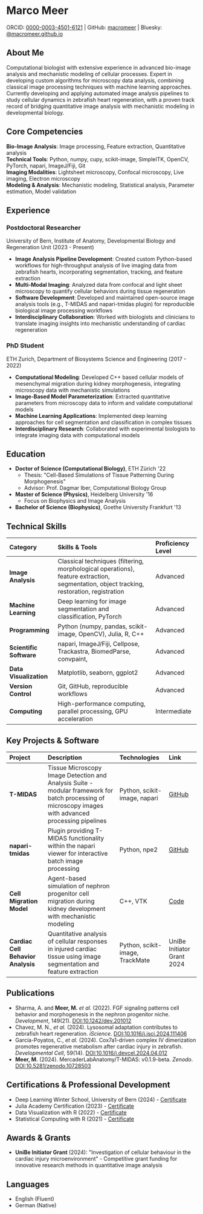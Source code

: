 # Marco Meer

ORCID: [0000-0003-4501-6121](https://orcid.org/0000-0003-4501-6121) | GitHub: [macromeer](https://github.com/macromeer) | Bluesky: [@macromeer.github.io](https://bsky.app/profile/macromeer.github.io)

## About Me

Computational biologist with extensive experience in advanced bio-image analysis and mechanistic modeling of cellular processes. Expert in developing custom algorithms for microscopy data analysis, combining classical image processing techniques with machine learning approaches. Currently developing and applying automated image analysis pipelines to study cellular dynamics in zebrafish heart regeneration, with a proven track record of bridging quantitative image analysis with mechanistic modeling in developmental biology.

## Core Competencies

**Bio-Image Analysis**: Image processing,  Feature extraction, Quantitative analysis  
**Technical Tools**: Python, numpy, cupy, scikit-image, SimpleITK, OpenCV, PyTorch, napari, ImageJ/Fiji, Git  
**Imaging Modalities**: Lightsheet microscopy, Confocal microscopy, Live imaging, Electron microscopy  
**Modeling & Analysis**: Mechanistic modeling, Statistical analysis, Parameter estimation, Model validation

## Experience

### Postdoctoral Researcher
University of Bern, Institute of Anatomy, Developmental Biology and Regeneration Unit (2023 - Present)

* **Image Analysis Pipeline Development**: Created custom Python-based workflows for high-throughput analysis of live imaging data from zebrafish hearts, incorporating segmentation, tracking, and feature extraction
* **Multi-Modal Imaging**: Analyzed data from confocal and light sheet microscopy to quantify cellular behaviors during tissue regeneration
* **Software Development**: Developed and maintained open-source image analysis tools (e.g., T-MIDAS and napari-tmidas plugin) for reproducible biological image processing workflows
* **Interdisciplinary Collaboration**: Worked with biologists and clinicians to translate imaging insights into mechanistic understanding of cardiac regeneration

### PhD Student
ETH Zurich, Department of Biosystems Science and Engineering (2017 - 2022)

* **Computational Modeling**: Developed C++ based cellular models of mesenchymal migration during kidney morphogenesis, integrating microscopy data with mechanistic simulations
* **Image-Based Model Parameterization**: Extracted quantitative parameters from microscopy data to inform and validate computational models
* **Machine Learning Applications**: Implemented deep learning approaches for cell segmentation and classification in complex tissues
* **Interdisciplinary Research**: Collaborated with experimental biologists to integrate imaging data with computational models

## Education

* **Doctor of Science (Computational Biology)**, ETH Zürich '22
  * Thesis: "Cell-Based Simulations of Tissue Patterning During Morphogenesis"
  * Advisor: Prof. Dagmar Iber, Computational Biology Group
* **Master of Science (Physics)**, Heidelberg University '16
  * Focus on Biophysics and Image Analysis
* **Bachelor of Science (Biophysics)**, Goethe University Frankfurt '13

## Technical Skills

| Category | Skills & Tools | Proficiency Level |
|:---------|:---------------|:------------------|
| **Image Analysis** | Classical techniques (filtering, morphological operations), feature extraction, segmentation, object tracking, restoration, registration | Advanced |
| **Machine Learning** | Deep learning for image segmentation and classification, PyTorch | Advanced |
| **Programming** | Python (numpy, pandas, scikit-image, OpenCV), Julia, R, C++ | Advanced |
| **Scientific Software** | napari, ImageJ/Fiji, Cellpose, Trackastra, BiomedParse, convpaint, | Advanced |
| **Data Visualization** | Matplotlib, seaborn, ggplot2 | Advanced |
| **Version Control** | Git, GitHub, reproducible workflows | Advanced |
| **Computing** | High-performance computing, parallel processing, GPU acceleration | Intermediate |

## Key Projects & Software

| Project | Description | Technologies | Link |
|:--------|:------------|:-------------|:-----|
| **T-MIDAS** | Tissue Microscopy Image Detection and Analysis Suite - modular framework for batch processing of microscopy images with advanced processing pipelines | Python, scikit-image, napari | [GitHub](https://doi.org/10.5281/zenodo.10728503) |
| **napari-tmidas** | Plugin providing T-MIDAS functionality within the napari viewer for interactive batch image processing | Python, npe2 | [GitHub](https://github.com/macromeer/napari-tmidas) |
| **Cell Migration Model** | Agent-based simulation of nephron progenitor cell migration during kidney development with mechanistic modeling | C++, VTK | [Code](https://git.bsse.ethz.ch/iber/Publications/2022_Meer_NPC_Condensation) |
| **Cardiac Cell Behavior Analysis** | Quantitative analysis of cellular responses in injured cardiac tissue using image segmentation and feature extraction | Python, scikit-image, TrackMate | UniBe Initiator Grant 2024 |

## Publications

* Sharma, A. and **Meer, M.** *et al.* (2022). FGF signaling patterns cell behavior and morphogenesis in the nephron progenitor niche. *Development*, 149(21). [DOI:10.1242/dev.201012](https://doi.org/10.1242/dev.201012)
* Chavez, M. N., *et al.* (2024). Lysosomal adaptation contributes to zebrafish heart regeneration. *iScience*. [DOI:10.1016/j.isci.2024.111406](https://doi.org/10.1016/j.isci.2024.111406)
* García-Poyatos, C., *et al.* (2024). Cox7a1-driven complex IV dimerization promotes regenerative metabolism after cardiac injury in zebrafish. *Developmental Cell*, 59(14). [DOI:10.1016/j.devcel.2024.04.012](https://doi.org/10.1016/j.devcel.2024.04.012)
* **Meer, M.** (2024). MercaderLabAnatomy/T-MIDAS: v0.1.9-beta. *Zenodo*. [DOI:10.5281/zenodo.10728503](https://doi.org/10.5281/zenodo.10728503)

## Certifications & Professional Development

* Deep Learning Winter School, University of Bern (2024) - [Certificate](https://github.com/macromeer/macromeer.github.io/blob/main/certificates/Bern_DL_WinterSchool_2024_Certificate_MarcoMeer.pdf)
* Julia Academy Certification (2023) - [Certificate](https://coursera.org/share/a62d80f195c50fd8d7c7b0ece3bb2279)
* Data Visualization with R (2022) - [Certificate](https://courses.edx.org/certificates/f4a5d4042f9c45a4892559d431aa4b2e)
* Statistical Computing with R (2021) - [Certificate](https://courses.edx.org/certificates/bfb8efbaa75d4de3afa94f8599671b6d)

## Awards & Grants

* **UniBe Initiator Grant** (2024): "Investigation of cellular behaviour in the cardiac injury microenvironment" - Competitive grant funding for innovative research methods in quantitative image analysis

## Languages

* English (Fluent)
* German (Native)
